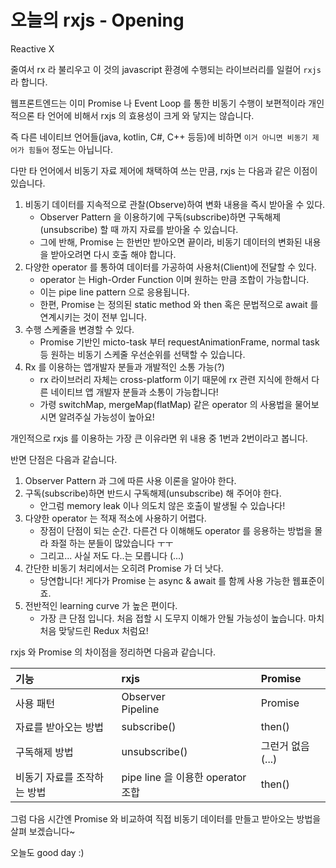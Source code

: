 # 오늘의 rxjs - Opening

Reactive X

줄여서 rx 라 불리우고 이 것의 javascript 환경에 수행되는 라이브러리를 일컬어 `rxjs` 라 합니다.

웹프론트엔드는 이미 Promise 나 Event Loop 를 통한 비동기 수행이 보편적이라
개인적으론 타 언어에 비해서 rxjs 의 효용성이 크게 와 닿지는 않습니다.

즉 다른 네이티브 언어들(java, kotlin, C#, C++ 등등)에 비하면 `이거 아니면 비동기 제어가 힘들어` 정도는 아닙니다.

다만 타 언어에서 비동기 자료 제어에 채택하여 쓰는 만큼, rxjs 는 다음과 같은 이점이 있습니다.

1. 비동기 데이터를 지속적으로 관찰(Observe)하여 변화 내용을 즉시 받아올 수 있다.
   - Observer Pattern 을 이용하기에 구독(subscribe)하면 구독해제(unsubscribe) 할 때 까지 자료를 받아올 수 있습니다.
   - 그에 반해, Promise 는 한번만 받아오면 끝이라, 비동기 데이터의 변화된 내용을 받아오려면 다시 호출 해야 합니다.
2. 다양한 operator 를 통하여 데이터를 가공하여 사용처(Client)에 전달할 수 있다.
   - operator 는 High-Order Function 이며 원하는 만큼 조합이 가능합니다.
   - 이는 pipe line pattern 으로 응용됩니다.
   - 한편, Promise 는 정의된 static method 와 then 혹은 문법적으로 await 를 연계시키는 것이 전부 입니다.
3. 수행 스케줄을 변경할 수 있다.
   - Promise 기반인 micto-task 부터 requestAnimationFrame, normal task 등 원하는 비동기 스케줄 우선순위를 선택할 수 있습니다.
4. Rx 를 이용하는 앱개발자 분들과 개발적인 소통 가능(?)
   - rx 라이브러리 자체는 cross-platform 이기 때문에 rx 관련 지식에 한해서 다른 네이티브 앱 개발자 분들과 소통이 가능합니다!
   - 가령 switchMap, mergeMap(flatMap) 같은 operator 의 사용법을 물어보시면 알려주실 가능성이 높아요!

개인적으로 rxjs 를 이용하는 가장 큰 이유라면 위 내용 중 1번과 2번이라고 봅니다.

반면 단점은 다음과 같습니다.

1. Observer Pattern 과 그에 따른 사용 이론을 알아야 한다.
2. 구독(subscribe)하면 반드시 구독해제(unsubscribe) 해 주어야 한다.
   - 안그럼 memory leak 이나 의도치 않은 호출이 발생될 수 있습나다!
3. 다양한 operator 는 적재 적소에 사용하기 어렵다.
   - 장점이 단점이 되는 순간. 다른건 다 이해해도 operator 를 응용하는 방법을 몰라 좌절 하는 분들이 많았습니다 ㅜㅜ
   - 그리고... 사실 저도 다..는 모릅니다 (...)
4. 간단한 비동기 처리에서는 오히려 Promise 가 더 낫다.
   - 당연합니다! 게다가 Promise 는 async & await 를 함께 사용 가능한 웹표준이죠.
5. 전반적인 learning curve 가 높은 편이다.
   - 가장 큰 단점 입니다. 처음 접할 시 도무지 이해가 안될 가능성이 높습니다. 마치 처음 맞닿드린 Redux 처럼요!

rxjs 와 Promise 의 차이점을 정리하면 다음과 같습니다.

| 기능                        | rxjs                              | Promise          |
| :-------------------------- | :-------------------------------- | :--------------- |
| 사용 패턴                   | Observer<br/>Pipeline             | Promise          |
| 자료를 받아오는 방법        | subscribe()                       | then()           |
| 구독해제 방법               | unsubscribe()                     | 그런거 없음(...) |
| 비동기 자료를 조작하는 방법 | pipe line 을 이용한 operator 조합 | then()           |

그럼 다음 시간엔 Promise 와 비교하여 직접 비동기 데이터를 만들고 받아오는 방법을 살펴 보겠습니다~

오늘도 good day :)
